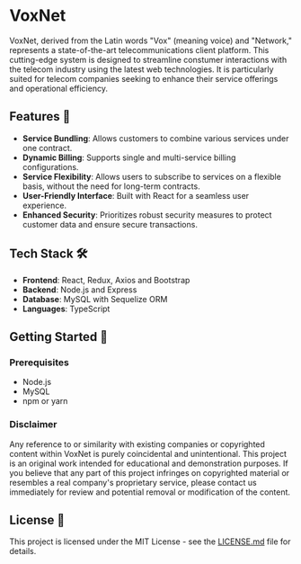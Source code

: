 # VoxNet

VoxNet, derived from the Latin words "Vox" (meaning voice) and "Network," represents a state-of-the-art telecommunications client platform. This cutting-edge system is designed to streamline constumer interactions with the telecom industry using the latest web technologies. It is particularly suited for telecom companies seeking to enhance their service offerings and operational efficiency.

## Features 🚀

- **Service Bundling**: Allows customers to combine various services under one contract.
- **Dynamic Billing**: Supports single and multi-service billing configurations.
- **Service Flexibility**: Allows users to subscribe to services on a flexible basis, without the need for long-term contracts.
- **User-Friendly Interface**: Built with React for a seamless user experience.
- **Enhanced Security**: Prioritizes robust security measures to protect customer data and ensure secure transactions.

## Tech Stack 🛠️

- **Frontend**: React, Redux, Axios and Bootstrap
- **Backend**: Node.js and Express
- **Database**: MySQL with Sequelize ORM
- **Languages**: TypeScript

## Getting Started 🏁

### Prerequisites

- Node.js
- MySQL
- npm or yarn

### Disclaimer
Any reference to or similarity with existing companies or copyrighted content within VoxNet is purely coincidental and unintentional. This project is an original work intended for educational and demonstration purposes. If you believe that any part of this project infringes on copyrighted material or resembles a real company's proprietary service, please contact us immediately for review and potential removal or modification of the content.

## License 📄

This project is licensed under the MIT License - see the [LICENSE.md](LICENSE) file for details.
